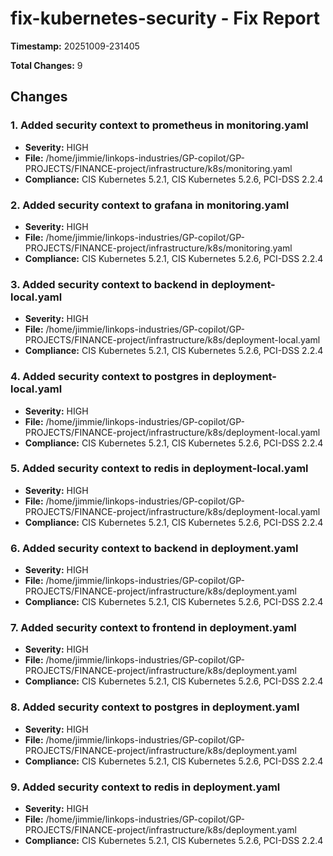 # fix-kubernetes-security - Fix Report

**Timestamp:** 20251009-231405

**Total Changes:** 9

## Changes

### 1. Added security context to prometheus in monitoring.yaml

- **Severity:** HIGH
- **File:** /home/jimmie/linkops-industries/GP-copilot/GP-PROJECTS/FINANCE-project/infrastructure/k8s/monitoring.yaml
- **Compliance:** CIS Kubernetes 5.2.1, CIS Kubernetes 5.2.6, PCI-DSS 2.2.4

### 2. Added security context to grafana in monitoring.yaml

- **Severity:** HIGH
- **File:** /home/jimmie/linkops-industries/GP-copilot/GP-PROJECTS/FINANCE-project/infrastructure/k8s/monitoring.yaml
- **Compliance:** CIS Kubernetes 5.2.1, CIS Kubernetes 5.2.6, PCI-DSS 2.2.4

### 3. Added security context to backend in deployment-local.yaml

- **Severity:** HIGH
- **File:** /home/jimmie/linkops-industries/GP-copilot/GP-PROJECTS/FINANCE-project/infrastructure/k8s/deployment-local.yaml
- **Compliance:** CIS Kubernetes 5.2.1, CIS Kubernetes 5.2.6, PCI-DSS 2.2.4

### 4. Added security context to postgres in deployment-local.yaml

- **Severity:** HIGH
- **File:** /home/jimmie/linkops-industries/GP-copilot/GP-PROJECTS/FINANCE-project/infrastructure/k8s/deployment-local.yaml
- **Compliance:** CIS Kubernetes 5.2.1, CIS Kubernetes 5.2.6, PCI-DSS 2.2.4

### 5. Added security context to redis in deployment-local.yaml

- **Severity:** HIGH
- **File:** /home/jimmie/linkops-industries/GP-copilot/GP-PROJECTS/FINANCE-project/infrastructure/k8s/deployment-local.yaml
- **Compliance:** CIS Kubernetes 5.2.1, CIS Kubernetes 5.2.6, PCI-DSS 2.2.4

### 6. Added security context to backend in deployment.yaml

- **Severity:** HIGH
- **File:** /home/jimmie/linkops-industries/GP-copilot/GP-PROJECTS/FINANCE-project/infrastructure/k8s/deployment.yaml
- **Compliance:** CIS Kubernetes 5.2.1, CIS Kubernetes 5.2.6, PCI-DSS 2.2.4

### 7. Added security context to frontend in deployment.yaml

- **Severity:** HIGH
- **File:** /home/jimmie/linkops-industries/GP-copilot/GP-PROJECTS/FINANCE-project/infrastructure/k8s/deployment.yaml
- **Compliance:** CIS Kubernetes 5.2.1, CIS Kubernetes 5.2.6, PCI-DSS 2.2.4

### 8. Added security context to postgres in deployment.yaml

- **Severity:** HIGH
- **File:** /home/jimmie/linkops-industries/GP-copilot/GP-PROJECTS/FINANCE-project/infrastructure/k8s/deployment.yaml
- **Compliance:** CIS Kubernetes 5.2.1, CIS Kubernetes 5.2.6, PCI-DSS 2.2.4

### 9. Added security context to redis in deployment.yaml

- **Severity:** HIGH
- **File:** /home/jimmie/linkops-industries/GP-copilot/GP-PROJECTS/FINANCE-project/infrastructure/k8s/deployment.yaml
- **Compliance:** CIS Kubernetes 5.2.1, CIS Kubernetes 5.2.6, PCI-DSS 2.2.4

